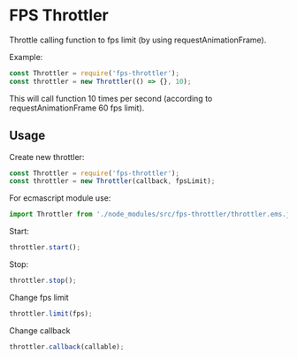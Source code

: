 # FPS Throttler
Throttle calling function to fps limit (by using requestAnimationFrame).

Example:
```javascript
const Throttler = require('fps-throttler');
const throttler = new Throttler(() => {}, 10);
```
This will call function 10 times per second (according to requestAnimationFrame 60 fps limit).
## Usage

Create new throttler:
```javascript
const Throttler = require('fps-throttler');
const throttler = new Throttler(callback, fpsLimit);
```
For ecmascript module use:
```javascript
import Throttler from './node_modules/src/fps-throttler/throttler.ems.js';
```
Start:
```javascript
throttler.start();
```
Stop:
```javascript
throttler.stop();
```
Change fps limit
```javascript
throttler.limit(fps);
```
Change callback
```javascript
throttler.callback(callable);
```
